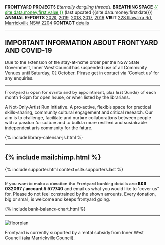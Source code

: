 ---
---


**FRONTYARD PROJECTS** *Eternally dangling threads.*
**BREATHING SPACE** <a href='#moneygraph' title='What is BreathingSpace?'><span style="color:green">{{ site.data.money.first.value }}</span></a> (last updated {{site.data.money.first.date}})
**ANNUAL REPORTS** [2020](/20210316_FY_Statements2020_signed.pdf), [2019](/20200525_FY_StatementsNotes2019_Signed.pdf), [2018](/20190307_FY_StatementsNotes2018.pdf), [2017](/20180226_FY_StatementsNotes2017.pdf), [2016](/20170320_FY_StatementsNotes2016.pdf)
**VISIT** [228 Illawarra Rd, Marrickville NSW 2204](https://www.google.com.au/maps/place/228+Illawarra+Rd,+Marrickville+NSW+2204/data=!4m2!3m1!1s0x6b12b0643971d4cf:0xfd04759e18342c41?sa=X&ved=0ahUKEwi7wbr6tt_KAhWo26YKHa5iDxkQ8gEIGzAA)
**CONTACT** [details](/contact/)

---- 

<div id="covid-19">
  <h2>IMPORTANT INFORMATION ABOUT FRONTYARD AND COVID-19</h2>
 
  <p>Due to the extension of the stay-at-home order per the NSW State Government, Inner West Council has suspended use of all Community Venues until Saturday, 02 October. Please get in contact via 'Contact us' for any enquiries. </p>

----

Frontyard is open for events and by appointment, plus last Sunday of each month 1-3pm for open house, or when listed by the librarians.

A Not-Only-Artist Run Initiative. A pro-active, flexible space for practical skills-sharing, community cultural engagement and critical research. Our aim is to challenge, facilitate and nurture collaborations between people with a passion for culture and to build a more resilient and sustainable independent arts community for the future.

{% include library-calendar-js.html %}

-------
{% include mailchimp.html %}
------

{% include supporter.html context=site.supporters.last %}

-----

If you want to make a donation the Frontyard banking details are:
**BSB 032067 / account # 577740**
and email us what you would like to "cover us" for. Please do not feel constrained by the shown amounts. Every donation, big or small, is welcome and keeps frontyard going.

{% include bank-balance-chart.html %}

------

![floorplan](/images/floorplan.jpg)

Frontyard is currently supported by a rental subsidy from Inner West Council (aka Marrickville Council).
